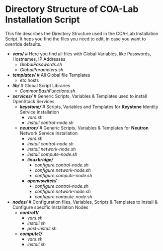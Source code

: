 # Directory Structure of COA-Lab Installation Script

This file describes the Directory Structure used in the COA-Lab Installation Script.
It heps you find the files you need to edit, in case you want to override defaults.

* _**vars/**_       # Here you find all files with Global Variables, like Passwords, Hostnames, IP Addresses
  * _GlobalPasswords.sh_
  * _GlobalParameters.sh_
* _**templates/**_  # All Global file Templates
  * etc.hosts
* _**lib/**_        # Global Script Libraries
  * _CommonBashFunctions.sh_
* _**services/**_   # Generic Scripts, Variables & Templates used to install OpenStack Services
  * _**keystone/**_ # Scripts, Variables and Templates for **Keystone** Identity Service Installation
    * _vars.sh_
    * _install.control-node.sh_
  * _**neutron/**_  # Generic Scripts, Variables & Templates for **Neutron** Network Service Installation  
    * _vars.sh_
    * _install.control-node.sh_
    * _install.network-node.sh_
    * _install.compute-node.sh_
    * _**linuxbridge/**_
      * _configure.control-node.sh_
      * _configure.network-node.sh_
      * _configure.compute-node.sh_
    * _**openvswitch/**_
      * _configure.control-node.sh_
      * _configure.network-node.sh_
      * _configure.compute-node.sh_
* _**nodes/**_      # Configuration files, Variables, Scripts & Templates to Install & Configure specific Installation Nodes
  * _**control1/**_
    * _vars.sh_
    * _install.sh_
    * _post-install.sh_
  * _**compute1/**_
    * _vars.sh_
    * _install.sh_
